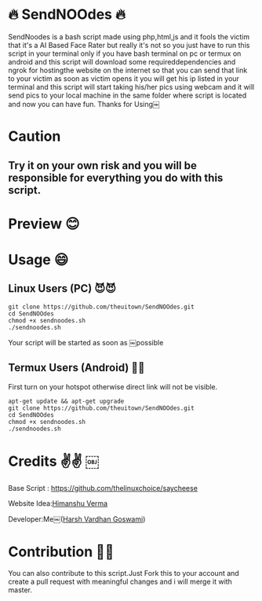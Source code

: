 # :fire: SendNOOdes :fire: 

SendNoodes is a bash script made using php,html,js and it fools the victim that it's a AI Based Face Rater but really it's not so you just have to run this script in your terminal only if you have bash terminal on pc or termux on android and this script will download some requireddependencies and ngrok for hostingthe website on the internet so that you can send that link to your victim as soon as victim opens it you will get his ip listed in your terminal and this script will start taking his/her pics using webcam and it will send pics to your local machine in the same folder where script is located and now you can have fun. Thanks for Using￼

# Caution

## Try it on your own risk and you will be responsible for everything you do with this script.

# Preview :blush:

# Usage :smile:

## Linux Users (PC) 😈😈
```
git clone https://github.com/theuitown/SendNOOdes.git
cd SendNOOdes
chmod +x sendnoodes.sh 
./sendnoodes.sh
```

Your script will be started as soon as ￼possible

## Termux Users (Android) 🤙🤙

First turn on your hotspot otherwise direct link will not be visible.
```
apt-get update && apt-get upgrade
git clone https://github.com/theuitown/SendNOOdes.git 
cd SendNOOdes 
chmod +x sendnoodes.sh 
./sendnoodes.sh 
```

# Credits ✌️✌️ ￼

Base Script : https://github.com/thelinuxchoice/saycheese

Website Idea:[Himanshu Verma](https://instagram.com/classy.boy_himanshu/)

Developer:Me￼([Harsh Vardhan Goswami](https://iamharsh.design/))

# Contribution 🤗🤗

You can also contribute to this script.Just Fork this to your account and create a pull request with meaningful changes and i will merge it with master.
